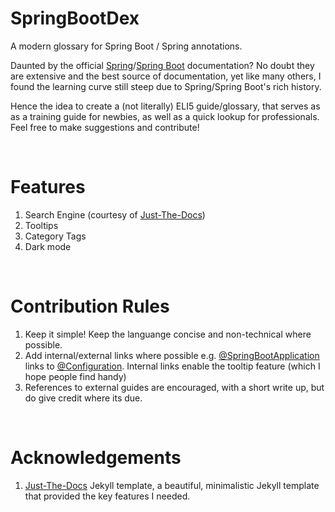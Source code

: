 # SpringBootDex

A modern glossary for Spring Boot / Spring annotations.

Daunted by the official [Spring](https://docs.spring.io/spring-boot/docs/current/reference/htmlsingle/)/[Spring Boot](https://docs.spring.io/spring-boot/docs/current/reference/htmlsingle/) documentation? No doubt they are extensive and the best source of documentation, yet like many others, I found the learning curve still steep due to Spring/Spring Boot's rich history.

Hence the idea to create a (not literally) ELI5 guide/glossary, that serves as as a training guide for newbies, as well as a quick lookup for professionals. Feel free to make suggestions and contribute!

<br>

# Features

1. Search Engine (courtesy of [Just-The-Docs](https://just-the-docs.com/))
2. Tooltips
3. Category Tags
4. Dark mode

<br>

# Contribution Rules

1. Keep it simple! Keep the languange concise and non-technical where possible.
2. Add internal/external links where possible e.g. [@SpringBootApplication](https://thunderxblitz.github.io/MySpringBootDex/beginner/SpringBootApplication) links to [@Configuration](https://thunderxblitz.github.io/MySpringBootDex/beginner/Configuration). Internal links enable the tooltip feature (which I hope people find handy)
3. References to external guides are encouraged, with a short write up, but do give credit where its due.

<br>

# Acknowledgements

1. [Just-The-Docs](https://just-the-docs.com/) Jekyll template, a beautiful, minimalistic Jekyll template that provided the key features I needed.